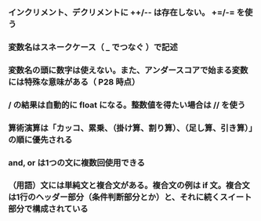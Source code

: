 ### インクリメント、デクリメントに ++/-- は存在しない。 +=/-= を使う

### 変数名はスネークケース（ _ でつなぐ ）で記述

### 変数名の頭に数字は使えない。また、アンダースコアで始まる変数には特殊な意味がある（ P28 時点）

### / の結果は自動的に float になる。整数値を得たい場合は // を使う 

### 算術演算は「カッコ、累乗、（掛け算、割り算）、（足し算、引き算）」の順に優先される

### and, or は1つの文に複数回使用できる

### （用語）文には単純文と複合文がある。複合文の例は if 文。複合文は1行のヘッダー部分（条件判断部分とか）と、それに続くスイート部分で構成されている

### 

### 

### 

### 

### 

### 

### 

### 

